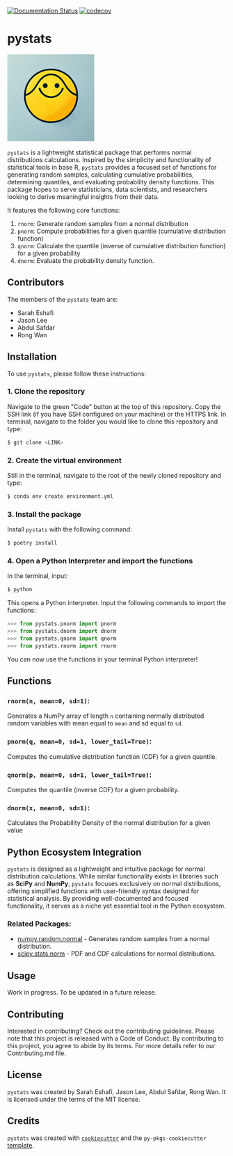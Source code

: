 [![Documentation Status](https://readthedocs.org/projects/pystats-norm/badge/?version=latest)](https://pystats-norm.readthedocs.io/en/latest/?badge=latest)
[![codecov](https://codecov.io/github/UBC-MDS/Group24-pystats/graph/badge.svg?token=YqaFvm1hzi)](https://codecov.io/github/UBC-MDS/Group24-pystats)
# pystats

<a href="https://github.com/UBC-MDS/Group24-pystats">
  <img src="https://github.com/UBC-MDS/Group24-pystats/blob/main/assets/pystat_logo.png" alt="App Platform" width="200">
</a>

`pystats` is a lightweight statistical package that performs normal distributions calculations. Inspired by the simplicity and functionality of statistical tools in base R, `pystats` provides a focused set of functions for generating random samples, calculating cumulative probabilities, determining quantiles, and evaluating probability density functions. This package hopes to serve statisticians, data scientists, and researchers looking to derive meaningful insights from their data.

It features the following core functions:
1. `rnorm`: Generate random samples from a normal distribution
2. `pnorm`: Compute probabilities for a given quantile (cumulative distribution function)
3. `qnorm`: Calculate the quantile (inverse of cumulative distribution function) for a given probability
4. `dnorm`: Evaluate the probability density function.

## Contributors
The members of the `pystats` team are:
- Sarah Eshafi
- Jason Lee
- Abdul Safdar
- Rong Wan

## Installation

To use `pystats`, please follow these instructions:

### 1. Clone the repository

Navigate to the green "Code" button at the top of this repository. Copy the SSH link (if you have SSH configured on your machine) or the HTTPS link. In terminal, navigate to the folder you would like to clone this repository and type:
```bash
$ git clone <LINK>
```

### 2. Create the virtual environment

Still in the terminal, navigate to the root of the newly cloned repository and type:

```bash
$ conda env create environment.yml
```

### 3. Install the package

Install `pystats` with the following command:

```bash
$ poetry install
```

### 4. Open a Python Interpreter and import the functions

In the terminal, input:

```bash
$ python
```

This opens a Python interpreter. Input the following commands to import the functions:

```python
>>> from pystats.pnorm import pnorm
>>> from pystats.dnorm import dnorm
>>> from pystats.qnorm import qnorm
>>> from pystats.rnorm import rnorm
```

You can now use the functions in your terminal Python interpreter!

## Functions

### `rnorm(n, mean=0, sd=1)`:  
Generates a NumPy array of length `n` containing normally distributed random variables with mean equal to  `mean` and sd equal to `sd`.

### `pnorm(q, mean=0, sd=1, lower_tail=True)`:  
Computes the cumulative distribution function (CDF) for a given quantile.

### `qnorm(p, mean=0, sd=1, lower_tail=True)`:  
Computes the quantile (inverse CDF) for a given probability.

### `dnorm(x, mean=0, sd=1)`:  
Calculates the Probability Density of the normal distribution for a given value

## Python Ecosystem Integration
`pystats` is designed as a lightweight and intuitive package for normal distribution calculations. While similar functionality exists in libraries such as **SciPy** and **NumPy**, `pystats` focuses exclusively on normal distributions, offering simplified functions with user-friendly syntax designed for statistical analysis. By providing well-documented and focused functionality, it serves as a niche yet essential tool in the Python ecosystem.

### Related Packages:
- [numpy.random.normal](https://numpy.org/doc/2.1/reference/random/generated/numpy.random.normal.html) - Generates random samples from a normal distribution.
- [scipy.stats.norm](https://docs.scipy.org/doc/scipy/reference/generated/scipy.stats.norm.html) - PDF and CDF calculations for normal distributions.

## Usage
Work in progress. To be updated in a future release.

## Contributing

Interested in contributing? Check out the contributing guidelines. Please note that this project is released with a Code of Conduct. By contributing to this project, you agree to abide by its terms. For more details refer to our Contributing.md file.

## License

`pystats` was created by Sarah Eshafi, Jason Lee, Abdul Safdar, Rong Wan. It is licensed under the terms of the MIT license.

## Credits

`pystats` was created with [`cookiecutter`](https://cookiecutter.readthedocs.io/en/latest/) and the `py-pkgs-cookiecutter` [template](https://github.com/py-pkgs/py-pkgs-cookiecutter).
